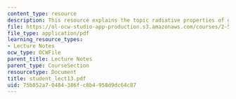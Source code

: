 ```yaml
---
content_type: resource
description: This resource explains the topic radiative properties of gases.
file: https://ol-ocw-studio-app-production.s3.amazonaws.com/courses/2-58j-radiative-transfer-spring-2006/75b852a70484386fc8b4958d9dc64c87_student_lect13.pdf
file_type: application/pdf
learning_resource_types:
- Lecture Notes
ocw_type: OCWFile
parent_title: Lecture Notes
parent_type: CourseSection
resourcetype: Document
title: student_lect13.pdf
uid: 75b852a7-0484-386f-c8b4-958d9dc64c87
---
```

